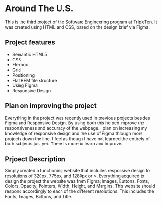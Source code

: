 # Around The U.S.

This is the third project of the Software Engineering program at TripleTen. It was created using HTML and CSS, based on the design brief via Figma.

## Project features

- Semantic HTML5
- CSS
- Flexbox
- Grid
- Positioning
- Flat BEM file structure
- Using Figma
- Responsive Design

## Plan on improving the project

Everything in the project was recently used in previous projects besides Figma and Responsive Design. By using both this helped improve the responsiveness and accuracy of the webpage. I plan on increasing my knowledge of responsive design and the use of Figma through more projects down the line. I feel as though I have not learned the entirety of both subjects just yet. There is more to learn and improve.

## Prjoect Description

Simply created a functioning website that includes responsive design to resolutions of 320px, 775px, and 1280px or >. Everything acquired to design the project the website was from Figma; Images, Buttons, Fonts, Colors, Opacity, Pointers, Width, Height, and Margins. This website should respond accordingly to each of the different resolutions. This includes the Fonts, Images, Buttons, and Title.
